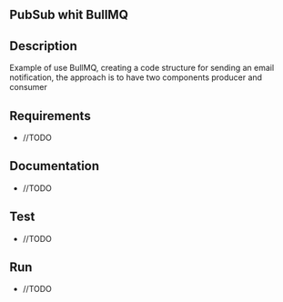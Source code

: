## PubSub whit BullMQ

## Description

Example of use BullMQ, creating a code structure for sending an email notification, the approach is to have two components producer and consumer

## Requirements

* //TODO

## Documentation

* //TODO

## Test

* //TODO

## Run

* //TODO